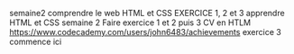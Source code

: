semaine2
comprendre le web
HTML et CSS
EXERCICE 1, 2 et 3 apprendre HTML et CSS semaine 2
Faire exercice 1 et 2 puis 3  CV en HTLM
https://www.codecademy.com/users/john6483/achievements
exercice 3 commence ici

